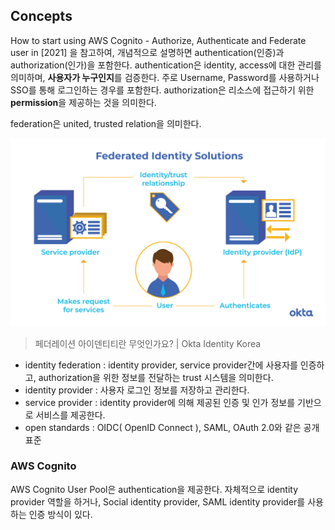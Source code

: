 ## Concepts
How to start using AWS Cognito  - Authorize, Authenticate and Federate user in [2021] 을 참고하여, 개념적으로 설명하면 authentication(인증)과 authorization(인가)을 포함한다. authentication은 identity, access에 대한 관리를 의미하며, **사용자가 누구인지**를 검증한다. 주로 Username, Password를 사용하거나 SSO를 통해 로그인하는 경우를 포함한다. authorization은 리소스에 접근하기 위한 **permission**을 제공하는 것을 의미한다. 

federation은 united, trusted relation을 의미한다.

![](./img/f728f94b-32d9-4e58-aa1c-0933b875120a.png)
> 페더레이션 아이덴티티란 무엇인가요? | Okta Identity Korea 

- identity federation : identity provider, service provider간에 사용자를 인증하고, authorization을 위한 정보를 전달하는 trust 시스템을 의미한다.  
- identity provider : 사용자 로그인 정보를 저장하고 관리한다.
- service provider : identity provider에 의해 제공된 인증 및 인가 정보를 기반으로 서비스를 제공한다.
- open standards : OIDC( OpenID Connect ), SAML, OAuth 2.0와 같은 공개 표준

### AWS Cognito
AWS Cognito User Pool은 authentication을 제공한다. 자체적으로 identity provider 역할을 하거나, Social identity provider, SAML identity provider를 사용하는 인증 방식이 있다.
